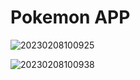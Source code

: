 # Pokemon APP


![20230208100925](https://user-images.githubusercontent.com/75996200/217485376-3f6748e3-d78c-475f-8acd-720f883c1ebf.png)

![20230208100938](https://user-images.githubusercontent.com/75996200/217485397-39a990f2-4e0c-4435-8da8-6ea9722ef90a.png)
